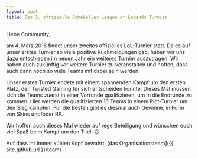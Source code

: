 ```yaml
---
layout: post
title: Das 2. offizielle Gamekeller League of Legends Turnier
---
```


Liebe Community,

am 4. März 2016 findet unser zweites offizielles LoL-Turnier statt.
Da es auf unser erstes Turnier so viele positive Rückmeldungen gab,
haben wir uns dazu entschieden im neuen Jahr ein weiteres Turnier auszutragen.
Wir haben auch zukünftig vor weitere Turnier zu veranstalten und hoffen,
dass auch dann noch so viele Teams mit dabei sein werden.

Unser erstes Turnier endete mit einem spannenden Kampf um den ersten Platz,
den Twisted Gaming für sich entscheiden konnte.
Dieses Mal müssen sich die Teams zuerst in einer Vorrunde qualifizieren,
um in die Endrunde zu kommen. Hier werden die qualifizierten 16 Teams in einem
Riot-Turnier um den Sieg kämpfen.
Für die Besten gibt es diesmal auch Gewinne, in Form von Skins und/oder RP.

Wir hoffen auch dieses Mal wieder auf rege Beteiligung und wünschen euch viel Spaß
beim Kampf um den Titel. :smiley:

Auf dass ihr immer kühlen Kopf bewahrt,
[das Organisationsteam]({{ site.github.url }}/team)
